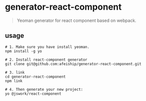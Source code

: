 # generator-react-component
> Yeoman generator for react component based on webpack.

## usage
```shell
# 1. Make sure you have install yeoman.
npm install -g yo

# 2. Install react-component generator
git clone git@github.com:afeiship/generator-react-component.git

# 3. link
cd generator-react-component
npm link

# 4. Then generate your new project:
yo @jswork/react-component
```
